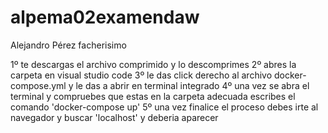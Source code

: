 # alpema02examendaw
Alejandro Pérez
facherisimo
 
1º te descargas el archivo comprimido y lo descomprimes
2º abres la carpeta en visual studio code
3º le das click derecho al archivo docker-compose.yml y le das a abrir en terminal integrado
4º una vez se abra el terminal y compruebes que estas en la carpeta adecuada escribes el comando 'docker-compose up'
5º una vez finalice el proceso debes irte al navegador y buscar 'localhost' y deberia aparecer
